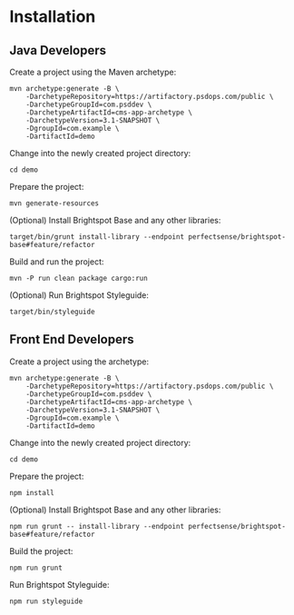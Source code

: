 # Installation

## Java Developers

Create a project using the Maven archetype:

    mvn archetype:generate -B \
        -DarchetypeRepository=https://artifactory.psdops.com/public \
        -DarchetypeGroupId=com.psddev \
        -DarchetypeArtifactId=cms-app-archetype \
        -DarchetypeVersion=3.1-SNAPSHOT \
        -DgroupId=com.example \
        -DartifactId=demo
        
Change into the newly created project directory:

    cd demo

Prepare the project:

    mvn generate-resources

(Optional) Install Brightspot Base and any other libraries:

    target/bin/grunt install-library --endpoint perfectsense/brightspot-base#feature/refactor

Build and run the project:

    mvn -P run clean package cargo:run
    
(Optional) Run Brightspot Styleguide:

    target/bin/styleguide

## Front End Developers

Create a project using the archetype:

    mvn archetype:generate -B \
        -DarchetypeRepository=https://artifactory.psdops.com/public \
        -DarchetypeGroupId=com.psddev \
        -DarchetypeArtifactId=cms-app-archetype \
        -DarchetypeVersion=3.1-SNAPSHOT \
        -DgroupId=com.example \
        -DartifactId=demo

Change into the newly created project directory:

    cd demo
    
Prepare the project:

    npm install

(Optional) Install Brightspot Base and any other libraries:

    npm run grunt -- install-library --endpoint perfectsense/brightspot-base#feature/refactor
    
Build the project:

    npm run grunt

Run Brightspot Styleguide:

    npm run styleguide
